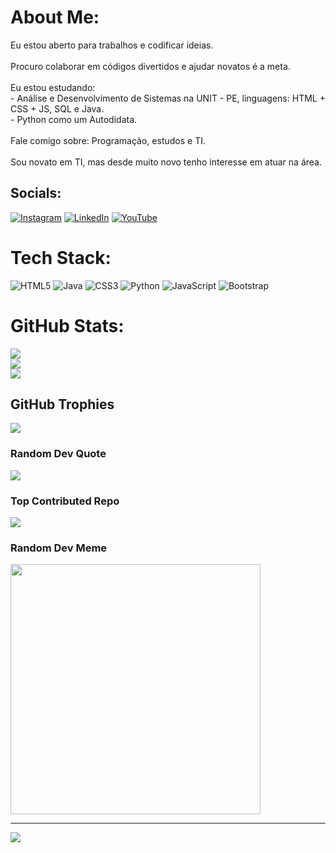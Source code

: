 # About Me:
Eu estou aberto para trabalhos e codificar ideias.<br><br>Procuro colaborar em códigos divertidos e ajudar novatos é a meta.<br><br>Eu estou estudando:<br> - Análise e Desenvolvimento de Sistemas na UNIT - PE, linguagens: HTML + CSS + JS, SQL e Java.<br> - Python como um Autodidata.<br><br>Fale comigo sobre: Programação, estudos e TI.<br><br>Sou novato em TI, mas desde muito novo tenho interesse em atuar na área.


## Socials:
[![Instagram](https://img.shields.io/badge/Instagram-%23E4405F.svg?logo=Instagram&logoColor=white)](https://instagram.com/le_luiz_) [![LinkedIn](https://img.shields.io/badge/LinkedIn-%230077B5.svg?logo=linkedin&logoColor=white)](https://linkedin.com/in/www.linkedin.com/in/lux-lima) [![YouTube](https://img.shields.io/badge/YouTube-%23FF0000.svg?logo=YouTube&logoColor=white)](https://youtube.com/@luizaugusto7127) 

# Tech Stack:
![HTML5](https://img.shields.io/badge/html5-%23E34F26.svg?style=flat-square&logo=html5&logoColor=white) ![Java](https://img.shields.io/badge/java-%23ED8B00.svg?style=flat-square&logo=openjdk&logoColor=white) ![CSS3](https://img.shields.io/badge/css3-%231572B6.svg?style=flat-square&logo=css3&logoColor=white) ![Python](https://img.shields.io/badge/python-3670A0?style=flat-square&logo=python&logoColor=ffdd54) ![JavaScript](https://img.shields.io/badge/javascripr-%23323330.svg?style=flat-square&logo=javascript&logoColor=%23F7DF1E) ![Bootstrap](https://img.shields.io/badge/bootstrap-%238511FA.svg?style=flat-square&logo=bootstrap&logoColor=white)

# GitHub Stats:
![](https://github-readme-stats.vercel.app/api?username=Louiexz&theme=dark&hide_border=false&include_all_commits=true&count_private=true)<br/>
![](https://github-readme-streak-stats.herokuapp.com/?user=Louiexz&theme=dark&hide_border=false)<br/>
![](https://github-readme-stats.vercel.app/api/top-langs/?username=Louiexz&theme=dark&hide_border=false&include_all_commits=true&count_private=true&layout=compact)

## GitHub Trophies
![](https://github-profile-trophy.vercel.app/?username=Louiexz&theme=radical&no-frame=false&no-bg=true&margin-w=4)

### Random Dev Quote
![](https://quotes-github-readme.vercel.app/api?type=horizontal&theme=tokyonight)

### Top Contributed Repo
![](https://github-contributor-stats.vercel.app/api?username=Louiexz&limit=5&theme=dark&combine_all_yearly_contributions=true)

### Random Dev Meme
<img src='https://randommeme-five.vercel.app/' style="height: 400px;"/>

---
[![](https://visitcount.itsvg.in/api?id=Louiexz&icon=7&color=8)](https://visitcount.itsvg.in)

  
<!-- Proudly created with GPRM ( https://gprm.itsvg.in ) -->
